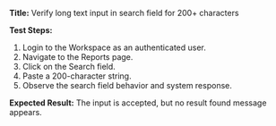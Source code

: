 **Title:** Verify long text input in search field for 200+ characters

**Test Steps:**
1. Login to the Workspace as an authenticated user.
2. Navigate to the Reports page.
3. Click on the Search field.
4. Paste a 200-character string.
5. Observe the search field behavior and system response.

**Expected Result:**
The input is accepted, but no result found message appears.